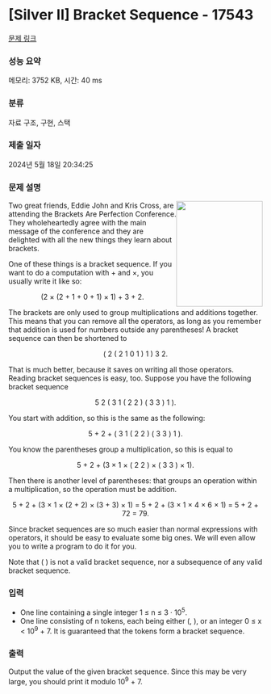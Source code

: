# [Silver II] Bracket Sequence - 17543 

[문제 링크](https://www.acmicpc.net/problem/17543) 

### 성능 요약

메모리: 3752 KB, 시간: 40 ms

### 분류

자료 구조, 구현, 스택

### 제출 일자

2024년 5월 18일 20:34:25

### 문제 설명

<p><img alt="" src="https://upload.acmicpc.net/1512ee25-a2eb-4fbe-b914-965e1b2536e8/-/preview/" style="width: 171px; height: 209px; float: right;">Two great friends, Eddie John and Kris Cross, are attending the Brackets Are Perfection Conference. They wholeheartedly agree with the main message of the conference and they are delighted with all the new things they learn about brackets.</p>

<p>One of these things is a bracket sequence. If you want to do a computation with + and ×, you usually write it like so:</p>

<p style="text-align: center;">(2 × (2 + 1 + 0 + 1) × 1) + 3 + 2.</p>

<p>The brackets are only used to group multiplications and additions together. This means that you can remove all the operators, as long as you remember that addition is used for numbers outside any parentheses! A bracket sequence can then be shortened to</p>

<p style="text-align: center;">( 2 ( 2 1 0 1 ) 1 ) 3 2.</p>

<p>That is much better, because it saves on writing all those operators. Reading bracket sequences is easy, too. Suppose you have the following bracket sequence</p>

<p style="text-align: center;">5 2 ( 3 1 ( 2 2 ) ( 3 3 ) 1 ).</p>

<p>You start with addition, so this is the same as the following:</p>

<p style="text-align: center;">5 + 2 + ( 3 1 ( 2 2 ) ( 3 3 ) 1 ).</p>

<p>You know the parentheses group a multiplication, so this is equal to</p>

<p style="text-align: center;">5 + 2 + (3 × 1 × ( 2 2 ) × ( 3 3 ) × 1).</p>

<p>Then there is another level of parentheses: that groups an operation within a multiplication, so the operation must be addition.</p>

<p style="text-align: center;">5 + 2 + (3 × 1 × (2 + 2) × (3 + 3) × 1) = 5 + 2 + (3 × 1 × 4 × 6 × 1) = 5 + 2 + 72 = 79.</p>

<p>Since bracket sequences are so much easier than normal expressions with operators, it should be easy to evaluate some big ones. We will even allow you to write a program to do it for you.</p>

<p>Note that ( ) is not a valid bracket sequence, nor a subsequence of any valid bracket sequence.</p>

### 입력 

 <ul>
	<li>One line containing a single integer 1 ≤ n ≤ 3 · 10<sup>5</sup>.</li>
	<li>One line consisting of n tokens, each being either (, ), or an integer 0 ≤ x < 10<sup>9</sup> + 7. It is guaranteed that the tokens form a bracket sequence.</li>
</ul>

### 출력 

 <p>Output the value of the given bracket sequence. Since this may be very large, you should print it modulo 10<sup>9</sup> + 7.</p>

